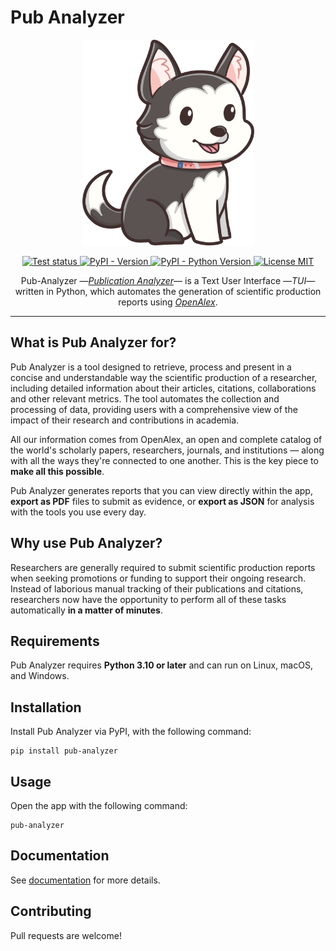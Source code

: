 # Pub Analyzer

<p align="center">
    <a href="https://pub-analyzer.com" target="_blank"><img src="docs/assets/img/logo.png" alt="PubAnalyzer" width="275"></a>
</p>

<p align="center">
    <a href="https://github.com/alejandrgaspar/pub-analyzer/actions/workflows/python-test.yml" target="_blank">
        <img src="https://github.com/alejandrgaspar/pub-analyzer/actions/workflows/python-test.yml/badge.svg?branch=main" alt="Test status">
    </a>
    <a href="https://pypi.org/project/pub-analyzer/" target="_blank">
        <img src="https://img.shields.io/pypi/v/pub-analyzer?color=%230f80c1" alt="PyPI - Version">
    </a>
    <a href="https://pypi.org/project/pub-analyzer/" target="_blank">
        <img src="https://img.shields.io/pypi/pyversions/pub-analyzer?color=%230f80c1" alt="PyPI - Python Version">
    </a>
    <a href="https://github.com/alejandrgaspar/pub-analyzer/blob/main/LICENSE" target="_blank">
        <img src="https://img.shields.io/github/license/alejandrgaspar/pub-analyzer?color=%2331c553" alt="License MIT">
    </a>
</p>

<p align="center">
    Pub-Analyzer &mdash;<a href="https://github.com/alejandrgaspar/pub-analyzer" target="_blank"><em>Publication Analyzer</em></a>&mdash; is a Text User Interface &mdash;<em>TUI</em>&mdash; written in Python, which automates the generation of scientific production reports using <a href="https://openalex.org/" target="_blank"><em>OpenAlex</em></a>.
</p>

---

## What is Pub Analyzer for?

Pub Analyzer is a tool designed to retrieve, process and present in a concise and understandable way the scientific production of a researcher, including detailed information about their articles, citations, collaborations and other relevant metrics. The tool automates the collection and processing of data, providing users with a comprehensive view of the impact of their research and contributions in academia.

All our information comes from OpenAlex, an open and complete catalog of the world's scholarly papers, researchers, journals, and institutions &mdash; along with all the ways they're connected to one another. This is the key piece to **make all this possible**.

Pub Analyzer generates reports that you can view directly within the app, **export as PDF** files to submit as evidence, or **export as JSON** for analysis with the tools you use every day.

## Why use Pub Analyzer?

Researchers are generally required to submit scientific production reports when seeking promotions or funding to support their ongoing research. Instead of laborious manual tracking of their publications and citations, researchers now have the opportunity to perform all of these tasks automatically **in a matter of minutes**.

## Requirements

Pub Analyzer requires **Python 3.10 or later** and can run on Linux, macOS, and Windows.

## Installation

Install Pub Analyzer via PyPI, with the following command:

```
pip install pub-analyzer
```

## Usage

Open the app with the following command:

```
pub-analyzer
```

## Documentation

See [documentation](https://pub-analyzer.com/) for more details.

## Contributing

Pull requests are welcome!
